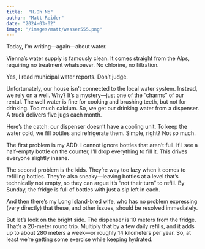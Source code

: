 ```yaml
---
title:  "H₂Oh No"
author: "Matt Reider"
date: "2024-03-02"
image: "/images/matt/wasser555.png"
---
```


Today, I’m writing—again—about water.

Vienna’s water supply is famously clean. It comes straight from the Alps, requiring no treatment whatsoever. No chlorine, no filtration.

Yes, I read municipal water reports. Don’t judge.

Unfortunately, our house isn’t connected to the local water system. Instead, we rely on a well. Why? It’s a mystery—just one of the “charms” of our rental. The well water is fine for cooking and brushing teeth, but not for drinking. Too much calcium. So, we get our drinking water from a dispenser. A truck delivers five jugs each month.

Here’s the catch: our dispenser doesn’t have a cooling unit. To keep the water cold, we fill bottles and refrigerate them. Simple, right? Not so much.

The first problem is my ADD. I cannot ignore bottles that aren’t full. If I see a half-empty bottle on the counter, I’ll drop everything to fill it. This drives everyone slightly insane.

The second problem is the kids. They’re way too lazy when it comes to refilling bottles. They’re also sneaky—leaving bottles at a level that’s technically not empty, so they can argue it’s “not their turn” to refill. By Sunday, the fridge is full of bottles with just a sip left in each.

And then there’s my Long Island-bred wife, who has no problem expressing (very directly) that these, and other issues, should be resolved immediately.

But let’s look on the bright side. The dispenser is 10 meters from the fridge. That’s a 20-meter round trip. Multiply that by a few daily refills, and it adds up to about 280 meters a week—or roughly 14 kilometers per year. So, at least we’re getting some exercise while keeping hydrated.
